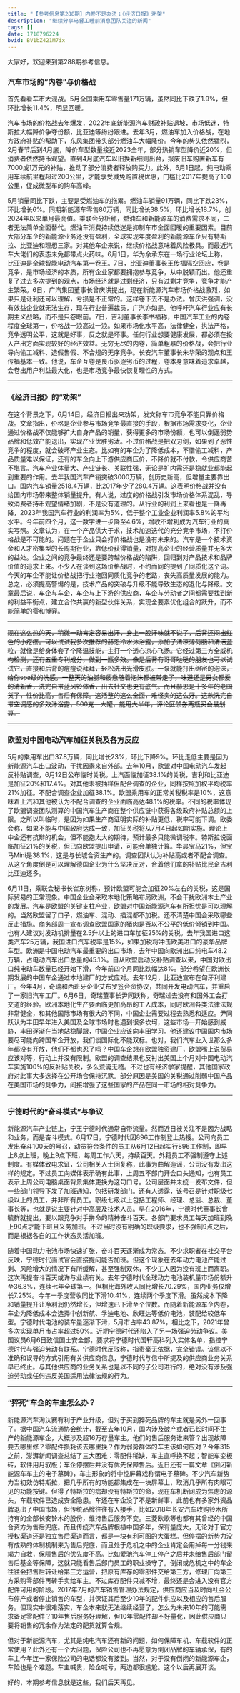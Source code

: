 ```yaml
---
title: "【参考信息第288期】内卷不是办法；《经济日报》劝架"
description: "继续分享马督工睡前消息团队关注的新闻"
tags: []
date: 1718796224
bvid: BV1bZ421M7ix
---
```

大家好，欢迎来到第288期参考信息。

### 汽车市场的“内卷”与价格战

首先看看车市大混战。5月全国乘用车零售量171万辆，虽然同比下跌了1.9%，但环比增长11.4%，明显回暖。

汽车市场的价格战去年爆发，2022年底新能源汽车财政补贴退坡，市场低迷，特斯拉大幅降价争夺份额，比亚迪等纷纷跟进。去年3月，燃油车加入价格战，在地方政府补贴的帮助下，东风集团带头部分燃油车大幅降价。今年的势头依然猛烈，2月春节后到4月底，降价车型数量接近2023全年，部分热销车型降价近20%，但消费者依然持币观望。直到4月底汽车以旧换新细则出台，报废旧车购置新车有7000或1万元的补贴，推动了部分消费者释放购买力。此外，6月1日起，纯电动乘用车续航里程超过200公里，才能享受减免购置税优惠，门槛比2017年提高了100公里，促成微型车的购车高峰。

5月销量同比下跌，主要是受燃油车的拖累。燃油车销量91万辆，同比下跌23%，环比增长6%。同期新能源车零售80万辆，同比增长38.5%，环比增长18.7%，创2024年以来单月最高值。乘联会分析称，燃油车和新能源车的消费需求不同，二者无法简单全面替代。燃油车消费持续低迷是抑制车市全面回暖的重要因素。目前大部分车企的新能源业务还没有盈利，全球实现年度盈利的新能源车企只有特斯拉、比亚迪和理想三家。对其他车企来说，继续价格战意味着风险极具。而最近汽车大佬们的表态未免都带点火药味。6月1日，华为余承东在一场行业论坛上称，比亚迪是全球智能电动汽车第一卷王。7日，比亚迪董事长王传福隔空回应，卷是竞争，是市场经济的本质，所有企业家都要拥抱参与竞争，从中脱颖而出。他还重复了过去多次提到的观点，市场经济就是过剩经济，只有过剩才竞争，竞争才能产生繁荣。6日，广汽集团董事长曾庆洪提出，现在新能源汽车市场价格战激烈，如果只是让利还可以理解，亏损是不正常的。这样卷下去不是办法。曾庆洪强调，没有效益企业就无法生存，现在行业普遍裁员，广汽亦如是。他呼吁汽车行业应有长期主义战略，而不是只卷眼前。7日，吉利董事长李书福称，中国汽车工业的内卷程度全球第一，价格战一浪高过一浪。如果市场化水平高，法律健全，执法严格，竞争透明公平，这就是好事，反之就是坏事。任何行业想要健康发展，都必须在投入产出方面实现较好的经济效益。无穷无尽的内卷，简单粗暴的价格战，会把行业导向偷工减料、造假售假、不合规的无序竞争。长安汽车董事长朱华荣的观点和王传福基本一致。他说，车企互卷是良币驱逐劣币的过程，卷本身意味着追求卓越，会卷出用户利益最大化，也是市场竞争最快恢复理性的方式。

---

### 《经济日报》的“劝架”

在这个背景之下，6月14日，经济日报出来劝架，发文称车市竞争不能只靠价格战。文章指出，价格是企业参与市场竞争最直接的手段，根据市场需求变化，企业通过价格战不仅能够扩大自身产品的销量，获得更多的市场份额，也可以倒逼弱势品牌和低效产能退出，实现产业优胜劣汰。不过价格战是把双刃剑，如果到了恶性竞争的程度，就会破坏产业生态。比如有的车企为了降低成本，不惜偷工减料，产品质量难以保证，还有的车企向上下游供应商压价，不降价就不付款，令供应商苦不堪言。汽车产业体量大、产业链长、关联性强，无论是扩内需还是稳就业都能起到重要的作用。去年我国汽车产销突破3000万辆，创历史新高，但增量主要靠出口。国内汽车销量2518.4万辆，比2017年少了280.4万辆。这表明价格战并没有给国内市场带来整体销量提升。有人说，过度的价格战引发市场价格体系混乱，导致消费者持币观望情绪加剧，不是没有道理的。从行业的利润上来看也是一降再降，2023年我国汽车行业的利润率为5%，低于整个工业企业利润率5.8%的平均水平。今年前四个月，这一数字进一步降至4.6%，增收不增利成为汽车行业的真实写照。文章认为，在一个产品供大于求，技术加速迭代的充分竞争市场，不打价格战是不可能的。问题在于企业只会打价格战也是没有未来的。汽车是一个技术资金和人才密集型的长周期行业，靠低价获得销量，对提高企业的经营质量并无多大的益处。企业之间的竞争最终还是要跨越价格战的陷阱，回归到对产品技术和品牌价值的追求上来。不少人在谈到这场价格战时，不约而同的提到了同质化这个词。今天的车企不能让价格战把行业拖回同质化竞争的老路，丧失高质量发展的能力。总之，必须提高警惕的是，技术产品的突破与升级不能导致生态的退化与降级。文章最后说，车企与车企，车企与上下游的供应商，车企与劳动者之间都需要找到新的利益平衡点，建立合作共赢的新型伙伴关系，实现全要素优化组合的跃升，而不能简单的零和博弈。

---

~~现在这么热的天，稍微一动肯定容易出汗，身上一股汗味就不说了，后背还闷出红色的小疙瘩。可以试试我多次推荐的赫恩冷水沐浴露，添加了清凉薄荷脑和清洁蓝粒，就像是给身体套了个降温技能，主打一个透心凉心飞扬。它经过第三方全威机构检测，还有五重专利成分，做到一瓶多效。像是后背有哥哥哒哒的朋友也可以试试它，直接和后背的痘痘说拜拜，轻松洗出光滑皮肤。一泵就能打出绵密的泡沫，给你spa级的洗感，一整天的油腻和疲惫随着泡沫都被带走了，味道还是男女都爱的清新香，洗完自带蓝风铃体香，出去社交也更有底气。而且赫恩是十多年的老国货了，性价比高，售后有保障。这活整的这么全面，难怪卖的这么好。这款洗完自带空调感的多效沐浴露，500克一大罐，能用大半年，评论区领券两瓶买会最划算。~~

---

### 欧盟对中国电动汽车加征关税及各方反应

5月的乘用车出口37.8万辆，同比增长23%，环比下降9%。环比走低主要是因为新能源汽车出口波动，干扰因素来自外部。去年10月，欧盟对中国电动汽车发起反补贴调查，6月12日公布临时关税。上汽面临加征38.1%的关税，吉利和比亚迪是加征20%和17.4%。对其他未被抽样但配合调查的企业，同样按照加权平均税率21%加征。不配合调查企业加征38.1%。欧盟乘用车的正常关税税率是10%，这意味着上汽和其他被认为不配合调查的企业面临高达48.1%的税率。不同的税率体现了欧盟调查团队测算的中国汽车生产商在整个供应链中获得各级政府补贴总额的上限。之所以叫临时，是因为如果生产商证明实际的补贴更低，税率可能下调。欧委会称，如果不能与中国政府达成一致，加征关税将从7月4日起如期实施。理论上中企还有抗辩的机会，但不能抱太大的期待，预计最多只能微调税率。特斯拉说面临加征21%的关税，但已向欧盟提出申请，可能会单独计算。华晨宝马21%，但宝马Mini是38.1%，这是与长城合资生产的。调查团队认为补贴高或者不配合调查。从这个角度倒是可以理解德国企业为什么坚决反对，合着他们拿的补贴比民企吉利比亚迪还多。

6月11日，乘联会秘书长崔东树称，预计欧盟可能会加征20%左右的关税，这是国际贸易的正常现象。中国企业会采取本地化策略布局欧洲，不会干扰欧洲本土产业的发展。汽车是欧盟的关键支柱产业，欧盟对中国新能源汽车有所担忧是可以理解的。当然欧盟留了口子，燃油车、混动、插混都不加税。还不清楚中国会采取哪些反击措施。商务部周一宣布调查欧盟国家的猪肉是否以不公平的低价倾销到中国。也有人建议对发动机排量在2.5升以上的进口车加征25%的关税。去年我国进口这类汽车25万辆，我国进口汽车税率是15%，如果加税将冲击欧美进口的豪华品牌车型。欧洲是中国电动汽车最重要的出口市场，去年中国向欧洲出口纯电车48.2万辆，占电动汽车出口总量的45.1%。自从欧盟启动反补贴调查以来，中国对欧出口纯电动车数量已经开始下滑，今年前四个月同比跌幅达8%。部分希望在欧洲长期发展的中国车企通过本地建厂的方式应对。去年12月，比亚迪宣布在匈牙利建厂。今年4月，奇瑞和西班牙企业艾布罗签合资协议，共同开发电动汽车，并重启了一家旧汽车工厂。6月6日，奇瑞董事长尹同跃称，奇瑞过去没有和国外工会打交道的经验。欧洲本地化生产要面临更加高昂的工人成本，同时欧洲各类法律法规非常健全，和其他国际市场有很大的不同，中国企业需要过程去熟悉和适应。尹同跃认为丰田早年进入美国及全球市场时也遇到很多坎坷，这些市场一开始感到威胁，丰田逐渐在当地站稳脚跟，中国企业应该向丰田学习。他还建议中国国内市场要尽可能向跨国车企开放，我们谈国际化不能双标。也对，我们汽车业入世那么多年都没有开放，他们不都也忍了吗？中国车企想在欧盟独资建厂，欧盟嘴上说贸易应该对等，行动上并没有限制。欧盟的调查结果也反衬出美国上个月对中国电动汽车实施100%的反补贴关税，多么荒诞无稽。不过也有经济学家提醒，其他国家政府对此事大多选择在公开场合保持沉默。部分原因是美国的关税通过削弱中国产品在美国市场的竞争力，间接增强了这些国家的产品在同一市场的相对竞争力。

---

### 宁德时代的“奋斗模式”与争议

新能源汽车产业链上，宁王宁德时代通常自带流量。然而近日被关注不是因为战略和业务，而是奋斗模式。6月17日，宁德时代因896工作制登上热搜。公司向员工发出奋斗100天的号召，动员符合条件的员工从6月12日起实行896工作制，即早上8点上班，晚上9点下班，每周工作六天，持续百天。外籍员工不强制遵守上述制度。有媒体致电求证，公司相关人士回复称，此事为曲解造谣，公司没有发出这样的规定。不过员工向媒体表示确有此事，上周五不部门开会口头通知，也有员工表示上周公司电脑桌面背景集体更换为这句口号。公司层面并未统一发布文件，但一些部门领导下发了加班通知，包括研发部门。还有人透露，该号召是针对职级七级以上的员工，并非所有员工。职级七级以上包括工程师、经理、总监、总裁、董事长等，也就是说主要针对中高层及技术人员。早在2016年，宁德时代董事长曾毓群就提出，要以跟竞争对手拼命的精神奋斗百天。各部门要求员工每天加班到晚上90点才能下班且义务加班。不过当时没有明确的职级要求，也不强制9点之后，而是根据各自的工作状态灵活加班。

随着中国动力电池市场快速扩张，奋斗百天逐渐成为常态。不少求职者在社交平台反映，宁德时代面试官会直接提问能否加班。但这个现象在去年动力电池产能过剩、风险增大的情况下有所缓解，甚至强制双休，不少工人因为没有班上而离职。这次再提奋斗百天或许与业绩有关。去年宁德时代全球动力电池装机量市场份额升至36.8%，连续七年全球第一。但相比海外收入同比增长70.29%，国内业务仅增长7.25%。今年一季度营收同比下滑10.41%，连续两个季度下滑。虽然成本下降和销量提升让净利润仍然增长，但增速已下滑至个位数。而随着新能源车企内卷，车企为降低成本会选择中创新航、孚迪电池、欣旺达等低价电池，装配给较低车型。宁德时代电池的装车量逐渐下滑，5月市占率43.87%，相比之下，2021年曾多次实现单月市占率超过50%。近期宁德时代还陷入了另一场强迫劳动争议。美国议员6月6日致信国土安全部，要求将宁德时代国轩高科列入实体名单，指控宁德时代与强迫劳动有联系。宁德时代反驳称，指责毫无依据，完全错误。该信以不准确和误导的方式引用有关供应商信息，宁德时代与信中所提及的供应商业务关系早已终止。与其他供应商的业务关系也是以不同的子公司进行的，绝对没有涉及强迫劳动或任何违反美国适用法律法规的行为。

---

### “猝死”车企的车主怎么办？

新能源汽车淘汰赛有利于产业升级，但对于买到猝死品牌的车主就是另外一回事了。据中国汽车流通协会统计，截至去年10月，国内涉及破产或者已长时间不生产的新能源车企，大概涉及超16万存量车主。他们的售后服务谁来管？出现故障要去哪里修？零配件损耗该去哪里换？作为弱势群体的车主该如何应对？今年315之前，澎湃新闻调查总结了三大困难：零配件稀缺，车主直呼换不起；智能车变板砖，软件用月驭版；车企停摆后并没有优先保障售后。近日还有一篇文章《倒闭新能源车车主的电子墓碑》，车主形象的将中控屏幕戏称谓电子墓碑。不少汽车新势力当初效仿特斯拉，把几乎所有的功能都集成在一块屏幕上，取消几乎所有肉眼可见的功能按键。但得了特斯拉的病却没有特斯拉的命，现在车机断网成为焦虑的源头，车载软件已造成安全隐患。车还在车企没了不是新鲜事，此前也有多家外资品牌退出了中国市场，但传统品牌往往有人接手，比如2018年长安汽车收购铃木所持有的全部长安铃木的股份，维持售后服务不变。三菱欧歌等也都有其曾经的中国合资方为售后兜底。而且传统汽车品牌根植中国多年，保有量庞大，无论对于官方授权渠道还是独立售后渠道而言，都是一块有利可图的大蛋糕。但停摆的新势力没有成熟的体制机制来为售后兜底，而且处于危机之中的企业肯定会用掉每一分钱来竭力自救，保障售后的优先度不高。比如爱驰汽车停工停产之后并未给售后部门留售后基金等保障，这就只能看售后部门员工的职业操守了。倒闭或危机之中的车企往往会把售后转让给第三方运营，把原有库存的零部件交给第三方，修理厂向第三方采购零部件再转手卖给车主。不过库存配件只减不增，最终还是会进入没有官方配件可用的阶段。2017年7月的汽车销售管理办法规定，供应商应当及时向社会公布停产或者停止销售的车型，并保证其后至少10年的配件供应以及相应的售后服务。但现实中很难落实，车企本来就无法继续经营了，怎么为未来10年的可能需求备足零配件？10年售后服务好理解，但10年零配件却不好量化，因此供应商只要将销售的冗余作为法定的配货就算合规。

但对于新能源汽车，尤其是纯电汽车还有新的问题，如何保障车机、车载软件的正常使用？此外还有一个大问题，保险公司也不再愿意为倒闭品牌的车辆承保，有的车主今年连一家保险公司的电话都没有接到。当然，对于没有倒闭的新能源车企，车险也是个难题。车主喊贵，险企喊亏，两边都很尴尬。这个以后再展开谈。

好的，本期参考信息就是这些，我们后天再见。

